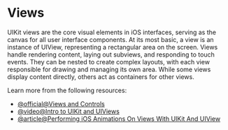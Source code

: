 # Views

UIKit views are the core visual elements in iOS interfaces, serving as the canvas for all user interface components. At its most basic, a view is an instance of UIView, representing a rectangular area on the screen. Views handle rendering content, laying out subviews, and responding to touch events. They can be nested to create complex layouts, with each view responsible for drawing and managing its own area. While some views display content directly, others act as containers for other views.

Learn more from the following resources:

- [@official@Views and Controls](https://developer.apple.com/documentation/uikit/views_and_controls)
- [@video@Intro to UIKit and UIViews](https://www.youtube.com/watch?v=w58ncTHKiK4)
- [@article@Performing iOS Animations On Views With UIKit And UIView](https://www.smashingmagazine.com/2019/11/performing-ios-animations-views-uikit-uiview)
